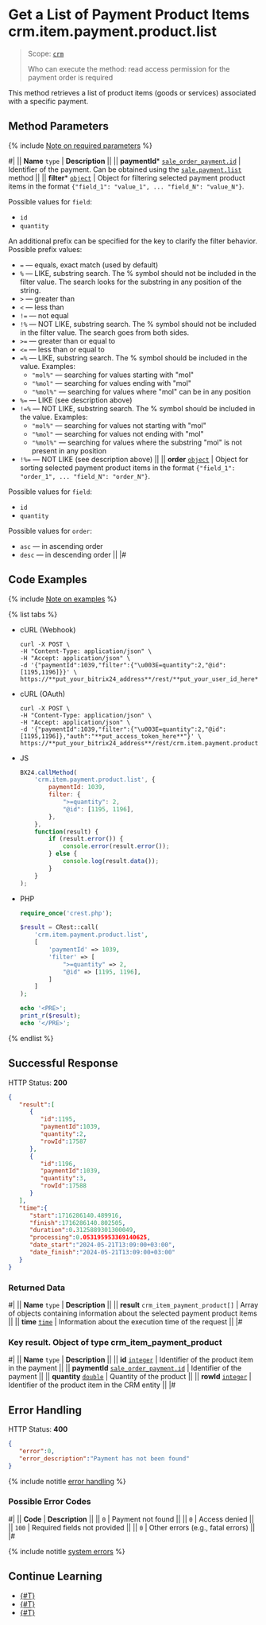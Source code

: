 # Get a List of Payment Product Items crm.item.payment.product.list

> Scope: [`crm`](../../../../scopes/permissions.md)
>
> Who can execute the method: read access permission for the payment order is required

This method retrieves a list of product items (goods or services) associated with a specific payment.

## Method Parameters

{% include [Note on required parameters](../../../../../_includes/required.md) %}

#|
|| **Name**
`type` | **Description** ||
|| **paymentId***
[`sale_order_payment.id`](../../../../sale/data-types.md#sale_order_payment) | Identifier of the payment.
Can be obtained using the [`sale.payment.list`](../../../../sale/payment/sale-payment-list.md) method ||
|| **filter***
[`object`](../../../../data-types.md) | Object for filtering selected payment product items in the format `{"field_1": "value_1", ... "field_N": "value_N"}`.
 
Possible values for `field`:
- `id`
- `quantity`

An additional prefix can be specified for the key to clarify the filter behavior. Possible prefix values:

- `=` — equals, exact match (used by default)
- `%` — LIKE, substring search. The % symbol should not be included in the filter value. The search looks for the substring in any position of the string.
- `>` — greater than
- `<` — less than
- `!=` — not equal
- `!%` — NOT LIKE, substring search. The % symbol should not be included in the filter value. The search goes from both sides.
- `>=` — greater than or equal to
- `<=` — less than or equal to
- `=%` — LIKE, substring search. The % symbol should be included in the value. Examples: 
    - `"mol%"` — searching for values starting with "mol"
    - `"%mol"` — searching for values ending with "mol"
    - `"%mol%"` — searching for values where "mol" can be in any position
- `%=` — LIKE (see description above)
- `!=%` — NOT LIKE, substring search. The % symbol should be included in the value. Examples:
    - `"mol%"` — searching for values not starting with "mol"
    - `"%mol"` — searching for values not ending with "mol"
    - `"%mol%"` — searching for values where the substring "mol" is not present in any position
- `!%=` — NOT LIKE (see description above)
||
|| **order**
[`object`](../../../../data-types.md) | Object for sorting selected payment product items in the format `{"field_1": "order_1", ... "field_N": "order_N"}`.
 
Possible values for `field`:
- `id`
- `quantity`
 
Possible values for `order`:

- `asc` — in ascending order
- `desc` — in descending order
 ||
|#

## Code Examples

{% include [Note on examples](../../../../../_includes/examples.md) %}

{% list tabs %}

- cURL (Webhook)

    ```http
    curl -X POST \
    -H "Content-Type: application/json" \
    -H "Accept: application/json" \
    -d '{"paymentId":1039,"filter":{"\u003E=quantity":2,"@id":[1195,1196]}}' \
    https://**put_your_bitrix24_address**/rest/**put_your_user_id_here**/**put_your_webhook_here**/crm.item.payment.product.list
    ```

- cURL (OAuth)

    ```http
    curl -X POST \
    -H "Content-Type: application/json" \
    -H "Accept: application/json" \
    -d '{"paymentId":1039,"filter":{"\u003E=quantity":2,"@id":[1195,1196]},"auth":"**put_access_token_here**"}' \
    https://**put_your_bitrix24_address**/rest/crm.item.payment.product.list
    ```

- JS

    ```js
    BX24.callMethod(
        'crm.item.payment.product.list', {
            paymentId: 1039,
            filter: {
                ">=quantity": 2,
                "@id": [1195, 1196],
            },
        },
        function(result) {
            if (result.error()) {
                console.error(result.error());
            } else {
                console.log(result.data());
            }
        }
    );
    ```

- PHP

    ```php
    require_once('crest.php');

    $result = CRest::call(
        'crm.item.payment.product.list',
        [
            'paymentId' => 1039,
            'filter' => [
                ">=quantity" => 2,
                "@id" => [1195, 1196],
            ]
        ]
    );

    echo '<PRE>';
    print_r($result);
    echo '</PRE>';
    ```

{% endlist %}

## Successful Response

HTTP Status: **200**

```json
{
   "result":[
      {
         "id":1195,
         "paymentId":1039,
         "quantity":2,
         "rowId":17587
      },
      {
         "id":1196,
         "paymentId":1039,
         "quantity":3,
         "rowId":17588
      }
   ],
   "time":{
      "start":1716286140.489916,
      "finish":1716286140.802505,
      "duration":0.3125889301300049,
      "processing":0.053195953369140625,
      "date_start":"2024-05-21T13:09:00+03:00",
      "date_finish":"2024-05-21T13:09:00+03:00"
   }
}
```

### Returned Data

#|
|| **Name**
`type` | **Description** ||
|| **result**
`crm_item_payment_product[]` | Array of objects containing information about the selected payment product items ||
|| **time**
[`time`](../../../../data-types.md) | Information about the execution time of the request ||
|#

### Key result. Object of type crm_item_payment_product 

#|
|| **Name**
`type` | **Description** ||
|| **id**
[`integer`](../../../../data-types.md) | Identifier of the product item in the payment ||
|| **paymentId**
[`sale_order_payment.id`](../../../../sale/data-types.md#sale_order_payment) | Identifier of the payment ||
|| **quantity**
[`double`](../../../../data-types.md) | Quantity of the product ||
|| **rowId**
[`integer`](../../../../data-types.md) | Identifier of the product item in the CRM entity ||
|#

## Error Handling

HTTP Status: **400**

```json
{
   "error":0,
   "error_description":"Payment has not been found"
}
```

{% include notitle [error handling](../../../../../_includes/error-info.md) %}

### Possible Error Codes

#|
|| **Code** | **Description** ||
|| `0` | Payment not found ||
|| `0` | Access denied ||
|| `100` | Required fields not provided ||
|| `0` | Other errors (e.g., fatal errors) ||
|#

{% include notitle [system errors](../../../../../_includes/system-errors.md) %}

## Continue Learning

- [{#T}](./crm-item-payment-product-add.md)
- [{#T}](./crm-item-payment-product-set-quantity.md)
- [{#T}](./crm-item-payment-product-delete.md)